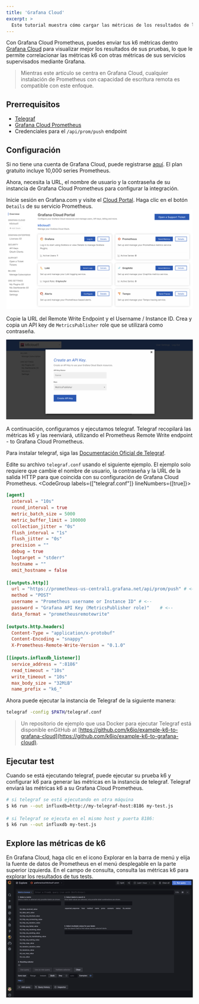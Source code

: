 ```yaml
---
title: 'Grafana Cloud'
excerpt: >
  Este tutorial muestra cómo cargar las métricas de los resultados de la prueba en Grafana Cloud con Grafana Cloud Prometheus y Telegraf'
---
```


Con Grafana Cloud Prometheus, puedes enviar tus k6 métricas dentro [Grafana Cloud](https://grafana.com/products/cloud/) para visualizar mejor los resultados de sus pruebas, lo que le permite correlacionar las métricas k6 con otras métricas de sus servicios supervisados mediante Grafana.

> Mientras este artículo se centra en Grafana Cloud, cualquier instalación de Prometheus con capacidad de escritura remota es compatible con este enfoque.

## Prerrequisitos

- [Telegraf](https://www.influxdata.com/time-series-platform/telegraf/)
- [Grafana Cloud Prometheus](https://grafana.com/products/cloud/features/#cloud-metrics)
- Credenciales para el `/api/prom/push` endpoint

## Configuración

Si no tiene una cuenta de Grafana Cloud, puede registrarse [aquí](https://grafana.com/products/cloud/). El plan gratuito incluye 10,000 series Prometheus.

Ahora, necesita la URL, el nombre de usuario y la contraseña de su instancia de Grafana Cloud Prometheus para configurar la integración.

Inicie sesión en Grafana.com y visite el [Cloud Portal](https://grafana.com/docs/grafana-cloud/what-are/cloud-portal/). Haga clic en el botón `Details` de su servicio Prometheus.
![Grafana Cloud Portal](./images/GrafanaCloud/grafana_cloud_portal.png)

Copie la URL del Remote Write Endpoint y el Username / Instance ID. Crea y copia un API key de `MetricsPublisher` role que se utilizará como contraseña.

![Crea API Key](./images/GrafanaCloud/grafana_cloud_create_api_key_metrics_publisher.png)

A continuación, configuramos y ejecutamos telegraf. Telegraf recopilará las métricas k6 y las reenviará, utilizando el Prometheus Remote Write endpoint - to Grafana Cloud Prometheus.

Para instalar telegraf, siga las [Documentación Oficial de Telegraf](https://docs.influxdata.com/telegraf).

Edite su archivo `telegraf.conf` usando el siguiente ejemplo. El ejemplo solo requiere que cambie el nombre de usuario, la contraseña y la URL de la salida HTTP para que coincida con su configuración de Grafana Cloud Prometheus.
<CodeGroup labels={["telegraf.conf"]} lineNumbers={[true]}>

```toml
[agent]
  interval = "10s"
  round_interval = true
  metric_batch_size = 5000
  metric_buffer_limit = 100000
  collection_jitter = "0s"
  flush_interval = "1s"
  flush_jitter = "0s"
  precision = ""
  debug = true
  logtarget = "stderr"
  hostname = ""
  omit_hostname = false

[[outputs.http]]
  url = "https://prometheus-us-central1.grafana.net/api/prom/push" # <--
  method = "POST"
  username = "Prometheus username or Instance ID" # <--
  password = "Grafana API Key (MetricsPublisher role)"    # <--
  data_format = "prometheusremotewrite"

[outputs.http.headers]
  Content-Type = "application/x-protobuf"
  Content-Encoding = "snappy"
  X-Prometheus-Remote-Write-Version = "0.1.0"

[[inputs.influxdb_listener]]
  service_address = ":8186"
  read_timeout = "10s"
  write_timeout = "10s"
  max_body_size = "32MiB"
  name_prefix = "k6_"
```

</CodeGroup>

Ahora puede ejecutar la instancia de Telegraf de la siguiente manera:
  
```bash
telegraf -config $PATH/telegraf.conf
```

> Un repositorio de ejemplo que usa Docker para ejecutar Telegraf está disponible enGitHub at [https://github.com/k6io/example-k6-to-grafana-cloud](https://github.com/k6io/example-k6-to-grafana-cloud). 

## Ejecutar test

Cuando se está ejecutando telegraf, puede ejecutar su prueba k6 y configurar k6 para generar las métricas en la instancia de telegraf. Telegraf enviará las métricas k6 a su Grafana Cloud Prometheus.

  ```bash
# si telegraf se está ejecutando en otra máquina
$ k6 run --out influxdb=http://my-telegraf-host:8186 my-test.js

# si Telegraf se ejecuta en el mismo host y puerta 8186:
$ k6 run --out influxdb my-test.js
```

## Explore las métricas de k6
  
En Grafana Cloud, haga clic en el icono Explorar en la barra de menú y elija la fuente de datos de Prometheus en el menú desplegable en la parte superior izquierda. En el campo de consulta, consulta las métricas k6 para explorar los resultados de tus tests.
![Explore las métricas de k6 en Grafana Cloud](./images/GrafanaCloud/grafana_cloud_explore_k6_metrics.png)
